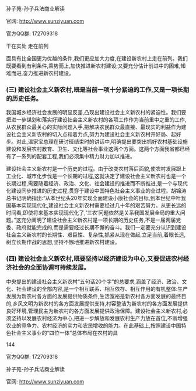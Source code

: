 孙子苑-孙子兵法商业解读

官网: http://www.sunziyuan.com

官方QQ群: 172709318

干在实处 走在前列

面具有比全国更为优越的条件,我们更应加大力度,在建设新农村上走在前列。我们既要看到有利条件,乘势而上,加快推进新农村建设;又要充分估计前进中的困难,知难而进,奋力推进新农村建设。

### (三) 建设社会主义新农村,既是当前一项十分紧迫的工作,又是一项长期的历史任务。
我国城乡经济社会发展的明显反差,凸现出建设社会主义新农村的紧迫性。我们要把进一步谋划和落实好建设社会主义新农村的各项工作作为当前重中之重的工作,从农民群众最关心的实际问题入手,把解决农民群众最直接、最现实的利益作为建设社会主义新农村的切入点和着力点,努力为建设社会主义新农村开好局、起好步。对此,温家宝总理在研讨班结束时的讲话中,明确提出要突出抓好农村基础设施建设和发展农村教育、卫生、文化等社会事业这两个方面。这两个方面我省都已经有了一系列的配套工程,我们必须集中精力财力加以推进。

建设社会主义新农村是一个历史的过程。由于改变农村落后面貌,使农村发展跟上工业化、城市化步伐是一个长期的过程,这就决定了建设社会主义新农村也是一个长期过程,需要随着经济、政治、文化、社会建设的推进而不断推进,是一个与现代化建设同步推进的历史过程,贯穿于建设中国特色社会主义事业的全过程。胡锦涛总书记明确指出:“从本世纪头20年实现全面建设小康社会的目标,到本世纪中叶我国基本实现现代化,建设社会主义新农村需要经过几十年的艰苦努力。从更长远的时间看,即使将来基本实现现代化了,‘三农’问题依然是关系我国发展全局的重大问题。”这充分阐明了建设社会主义新农村是一项长期的历史任务,不是一届两届党委、政府就能完成的,而是需要经过长期不懈的奋斗。我们一定要充分认识到建设社会主义新农村的长期性、艰巨性、复杂性,抓紧从现在做起,立足当前,着眼长远,树立长期作战的思想,坚持不懈地推进新农村建设。

### (四) 建设社会主义新农村,既要坚持以经济建设为中心,又要促进农村经济社会的全面协调可持续发展。
中央提出的建设社会主义新农村“五句话20个字”的总要求,涵盖了经济、政治、文化、社会建设的全部内容,是一个相互联系、相互依存、相互作用的有机整体:生产发展为新农村各方面的发展提供物质条件,生活宽裕是新农村各方面发展的最终目的,乡风文明为新农村的各方面发展提供支持,村容整洁为新农村的各方面发展提供良好环境,管理民主为新农村的各方面发展提供政治保障。建设社会主义新农村,必须坚持以发展农村经济为中心,把进一步解放和发展农村生产力放在首位,不断增强农业的竞争力、农村经济的实力和农民增收的能力。在此基础上,按照建设中国特色社会主义事业的“四位一体”总体布局在农村的具

144

官方QQ群: 172709318

孙子苑-孙子兵法商业解读

官网: http://www.sunziyuan.com